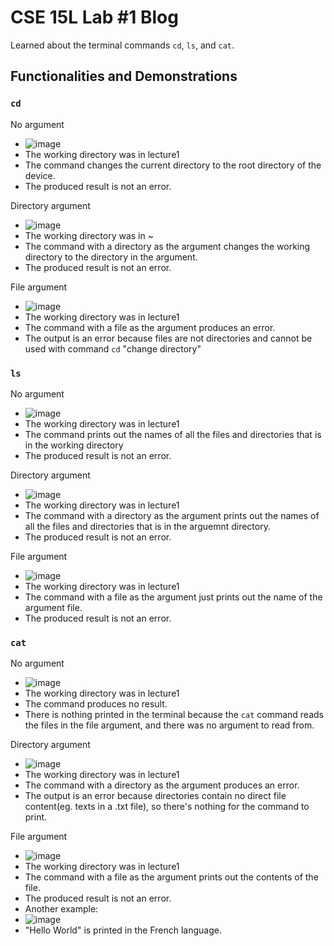 # CSE 15L Lab #1 Blog
Learned about the terminal commands `cd`, `ls`, and `cat`.

## Functionalities and Demonstrations
### `cd`
No argument
- ![image](https://github.com/goondocx/cse15l-lab-reports/assets/100145953/4f28c918-5b91-4ed1-baf5-aefbea67d298)
- The working directory was in lecture1
- The command changes the current directory to the root directory of the device.
- The produced result is not an error.

Directory argument
- ![image](https://github.com/goondocx/cse15l-lab-reports/assets/100145953/1c514dea-599c-44cb-9cdb-a2ada348035d)
- The working directory was in ~
- The command with a directory as the argument changes the working directory to the directory in the argument.
- The produced result is not an error.

File argument
- ![image](https://github.com/goondocx/cse15l-lab-reports/assets/100145953/95897e05-5c23-4125-96b9-579b550a9f45)
- The working directory was in lecture1
- The command with a file as the argument produces an error.
- The output is an error because files are not directories and cannot be used with command `cd` "change directory"


### `ls`
No argument
- ![image](https://github.com/goondocx/cse15l-lab-reports/assets/100145953/ba8b9bf9-9e97-4621-8e38-f7355102f97b)
- The working directory was in lecture1
- The command prints out the names of all the files and directories that is in the working directory
- The produced result is not an error.

Directory argument
- ![image](https://github.com/goondocx/cse15l-lab-reports/assets/100145953/d7886cea-8c54-435c-a91b-5232afffc3d2)
- The working directory was in lecture1
- The command with a directory as the argument prints out the names of all the files and directories that is in the arguemnt directory.
- The produced result is not an error.

File argument
- ![image](https://github.com/goondocx/cse15l-lab-reports/assets/100145953/ceb4c206-3d8f-4734-ba82-9f4e4fa4f54e)
- The working directory was in lecture1
- The command with a file as the argument just prints out the name of the argument file.
- The produced result is not an error.


### `cat`
No argument
- ![image](https://github.com/goondocx/cse15l-lab-reports/assets/100145953/ca2356d6-c83d-44c8-b722-1bd1b9b052f3)
- The working directory was in lecture1
- The command produces no result.
- There is nothing printed in the terminal because the `cat` command reads the files in the file argument, and there was no argument to read from.

Directory argument
- ![image](https://github.com/goondocx/cse15l-lab-reports/assets/100145953/48c5392a-69b0-4c2f-8bab-5535cc51defe)
- The working directory was in lecture1
- The command with a directory as the argument produces an error.
- The output is an error because directories contain no direct file content(eg. texts in a .txt file), so there's nothing for the command to print.

File argument
- ![image](https://github.com/goondocx/cse15l-lab-reports/assets/100145953/1af83dcd-59ba-4cc8-a655-294caad5609d)
- The working directory was in lecture1
- The command with a file as the argument prints out the contents of the file.
- The produced result is not an error.
- Another example:
- ![image](https://github.com/goondocx/cse15l-lab-reports/assets/100145953/d4d8b319-20f5-43eb-88c4-24ace3797f95)
- "Hello World" is printed in the French language.
